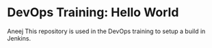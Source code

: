 # DevOps Training: Hello World 
Aneej This repository is used in the DevOps training to setup a build in Jenkins.
